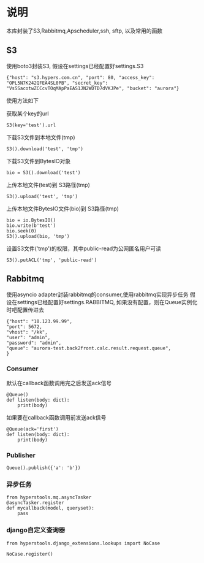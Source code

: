 # 说明
本库封装了S3,Rabbitmq,Apscheduler,ssh, sftp, 以及常用的函数


## S3
使用boto3封装S3,
假设在settings已经配置好settings.S3

    {"host": "s3.hypers.com.cn", "port": 80, "access_key": "OPL5N7K242QFEA4SL0PB", "secret_key": "VsSSacotwZCCcvTOqMApPaEAS1JN2WDTD7dVKJPe", "bucket": "aurora"}
使用方法如下

获取某个key的url

    S3(key='test').url
    
下载S3文件到本地文件(tmp)
    
    S3().download('test', 'tmp')

    
下载S3文件到BytesIO对象
    
    bio = S3().download('test')
    
上传本地文件(test)到 S3路径(tmp)
    
    S3().upload('test', 'tmp')
    
上传本地文件BytesIO文件(bio)到 S3路径(tmp)
    
    bio = io.BytesIO()
    bio.write(b'test')
    bio.seek(0)
    S3().upload(bio, 'tmp')
    
设置S3文件('tmp')的权限，其中public-read为公网匿名用户可读

    S3().putACL('tmp', 'public-read')
    
## Rabbitmq
使用asyncio adapter封装rabbitmq的consumer,使用rabbitmq实现异步任务
假设在settings已经配置好settings.RABBITMQ, 如果没有配置，则在Queue实例化时吧配置传进去

    {"host": "10.123.99.99",
    "port": 5672,
    "vhost": "/kk",
    "user": "admin",
    "password": "admin",
    "queue": "aurora-test.back2front.calc.result.request.queue",
    }


### Consumer
默认在callback函数调用完之后发送ack信号

    @Queue()
    def listen(body: dict):
        print(body)

如果要在callback函数调用前发送ack信号

    @Queue(ack='first')
    def listen(body: dict):
        print(body)

### Publisher

    Queue().publish({'a': 'b'})
    
### 异步任务

    from hyperstools.mq.asyncTasker
    @asyncTasker.register
    def mycallback(model, queryset):
        pass

### django自定义查询器
    from hyperstools.django_extensions.lookups import NoCase

    NoCase.register()